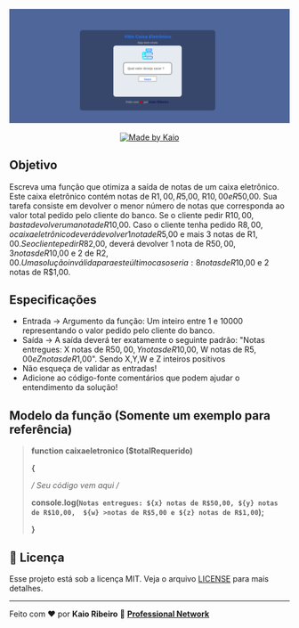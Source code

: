 <p align="center" background="#4e6f96">
  <img alt="Vitto Caixa Eletrônico" src="assets/bgReadme.png" >
</p>

<p align="center">
  <a href="https://www.linkedin.com/in/kaio-ribeiro-310123150/"> 
    <img alt="Made by Kaio" src="https://img.shields.io/badge/made%20by-kaiorr-%2304D361">
  </a>
</p>

## Objetivo

Escreva uma função que otimiza a saída de notas de um caixa eletrônico.
Este caixa eletrônico contém notas de R$1,00, R$5,00, R$10,00 e R$50,00.
Sua tarefa consiste em devolver o menor número de notas que corresponda ao valor total pedido pelo cliente do banco. Se o cliente pedir R$10,00, basta devolver uma nota de R$10,00.
Caso o cliente tenha pedido R$8,00, o caixa eletrônico deverá devolver 1 nota de R$5,00 e mais 3 notas de R$1,00. Se o cliente pedir R$82,00, deverá devolver 1 nota de R$50,00,
3 notas de R$10,00 e 2 de R$2,00. Uma solução inválida para este último caso seria: 8 notas de R$10,00 e 2 notas de R$1,00.

## Especificações

- Entrada -> Argumento da função: Um inteiro entre 1 e 10000 representando o valor pedido pelo cliente do banco.
- Saída -> A saída deverá ter exatamente o seguinte padrão: "Notas entregues: X notas de R$50,00, Y notas de R$10,00, W notas de R$5,00 e Z notas de R$1,00". Sendo X,Y,W e Z inteiros positivos
- Não esqueça de validar as entradas!
- Adicione ao código-fonte comentários que podem ajudar o entendimento da solução!

## Modelo da função (Somente um exemplo para referência)

> **<p>function caixaeletronico ($totalRequerido)</p>** 
> **<p>{</p>**
> **<p>/* Seu código vem aqui */</p>**
> **<p>console.log(`Notas entregues: ${x} notas de R$50,00, ${y} notas de R$10,00,  ${w} >notas de R$5,00 e ${z} notas de R$1,00`);</p>**
> **}**

## 📝 Licença

Esse projeto está sob a licença MIT. Veja o arquivo [LICENSE](https://github.com/kaiorr/caixaEletronicoJS/blob/master/LICENSE) para mais detalhes.

----

Feito com :heart: por **Kaio Ribeiro** :call_me_hand: **[Professional Network](https://www.linkedin.com/in/kaio-ribeiro-310123150/)**